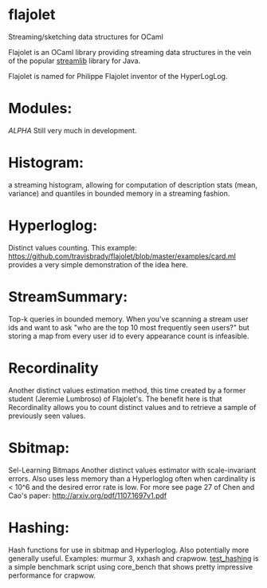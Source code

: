 flajolet
========

Streaming/sketching data structures for OCaml

Flajolet is an OCaml library providing streaming data structures in the vein of the popular
[streamlib](https://github.com/addthis/stream-lib) library for Java.

Flajolet is named for Philippe Flajolet inventor of the HyperLogLog.

Modules:
=========

*ALPHA* 
Still very much in development.

Histogram:
==========
a streaming histogram, allowing for computation of description stats (mean, variance) and
quantiles in bounded memory in a streaming fashion.

Hyperloglog:
===========
Distinct values counting. This example: https://github.com/travisbrady/flajolet/blob/master/examples/card.ml
provides a very simple demonstration of the idea here.

StreamSummary:
==============
Top-k queries in bounded memory.  When you've scanning a stream user ids and want to ask
"who are the top 10 most frequently seen users?" but storing a map from every user id to every
appearance count is infeasible.

Recordinality
=============
Another distinct values estimation method, this time created by a former student (Jeremie Lumbroso) of Flajolet's.
The benefit here is that Recordinality allows you to count distinct values and to retrieve a sample
of previously seen values.

Sbitmap:
========
Sel-Learning Bitmaps
Another distinct values estimator with scale-invariant errors.  Also uses less memory than a 
Hyperloglog often when cardinality is < 10^6 and the desired error rate is low.
For more see page 27 of Chen and Cao's paper: 
http://arxiv.org/pdf/1107.1697v1.pdf

Hashing:
========
Hash functions for use in sbitmap and Hyperloglog.  Also potentially more generally useful.
Examples: murmur 3, xxhash and crapwow.  [test_hashing](https://github.com/travisbrady/flajolet/blob/master/lib_test/test_hashing.ml) is a simple
benchmark script using core_bench that shows pretty impressive performance for crapwow.


